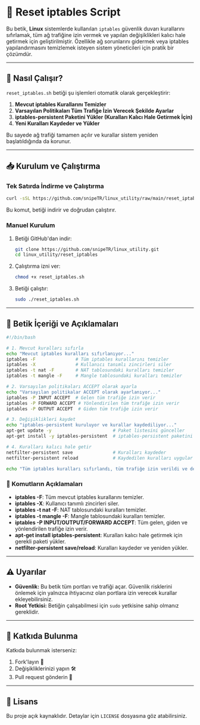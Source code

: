 # 🔐 Reset iptables Script

Bu betik, **Linux** sistemlerde kullanılan `iptables` güvenlik duvarı kurallarını sıfırlamak, tüm ağ trafiğine izin vermek ve yapılan değişiklikleri kalıcı hale getirmek için geliştirilmiştir. Özellikle ağ sorunlarını gidermek veya iptables yapılandırmasını temizlemek isteyen sistem yöneticileri için pratik bir çözümdür.

---

## 🚀 Nasıl Çalışır?

`reset_iptables.sh` betiği şu işlemleri otomatik olarak gerçekleştirir:

1. **Mevcut iptables Kurallarını Temizler**
2. **Varsayılan Politikaları Tüm Trafiğe İzin Verecek Şekilde Ayarlar**
3. **iptables-persistent Paketini Yükler (Kuralları Kalıcı Hale Getirmek İçin)**
4. **Yeni Kuralları Kaydeder ve Yükler**

Bu sayede ağ trafiği tamamen açılır ve kurallar sistem yeniden başlatıldığında da korunur.

---

## 📥 Kurulum ve Çalıştırma

### Tek Satırda İndirme ve Çalıştırma

```bash
curl -sSL https://github.com/snipeTR/linux_utility/raw/main/reset_iptables/reset_iptables.sh | sudo bash
```

Bu komut, betiği indirir ve doğrudan çalıştırır.

### Manuel Kurulum

1. Betiği GitHub'dan indir:

   ```bash
   git clone https://github.com/snipeTR/linux_utility.git
   cd linux_utility/reset_iptables
   ```

2. Çalıştırma izni ver:

   ```bash
   chmod +x reset_iptables.sh
   ```

3. Betiği çalıştır:

   ```bash
   sudo ./reset_iptables.sh
   ```

---

## 📝 Betik İçeriği ve Açıklamaları

```bash
#!/bin/bash

# 1. Mevcut kuralları sıfırla
echo "Mevcut iptables kuralları sıfırlanıyor..."
iptables -F               # Tüm iptables kurallarını temizler
iptables -X               # Kullanıcı tanımlı zincirleri siler
iptables -t nat -F        # NAT tablosundaki kuralları temizler
iptables -t mangle -F     # Mangle tablosundaki kuralları temizler

# 2. Varsayılan politikaları ACCEPT olarak ayarla
echo "Varsayılan politikalar ACCEPT olarak ayarlanıyor..."
iptables -P INPUT ACCEPT  # Gelen tüm trafiğe izin verir
iptables -P FORWARD ACCEPT # Yönlendirilen tüm trafiğe izin verir
iptables -P OUTPUT ACCEPT  # Giden tüm trafiğe izin verir

# 3. Değişiklikleri kaydet
echo "iptables-persistent kuruluyor ve kurallar kaydediliyor..."
apt-get update -y                       # Paket listesini günceller
apt-get install -y iptables-persistent  # iptables-persistent paketini yükler

# 4. Kuralları kalıcı hale getir
netfilter-persistent save               # Kuralları kaydeder
netfilter-persistent reload             # Kaydedilen kuralları uygular

echo "Tüm iptables kuralları sıfırlandı, tüm trafiğe izin verildi ve değişiklikler kalıcı hale getirildi."
```

### 📌 Komutların Açıklamaları

- **iptables -F**: Tüm mevcut iptables kurallarını temizler.
- **iptables -X**: Kullanıcı tanımlı zincirleri siler.
- **iptables -t nat -F**: NAT tablosundaki kuralları temizler.
- **iptables -t mangle -F**: Mangle tablosundaki kuralları temizler.
- **iptables -P INPUT/OUTPUT/FORWARD ACCEPT**: Tüm gelen, giden ve yönlendirilen trafiğe izin verir.
- **apt-get install iptables-persistent**: Kuralları kalıcı hale getirmek için gerekli paketi yükler.
- **netfilter-persistent save/reload**: Kuralları kaydeder ve yeniden yükler.

---

## ⚠️ Uyarılar

- **Güvenlik:** Bu betik tüm portları ve trafiği açar. Güvenlik risklerini önlemek için yalnızca ihtiyacınız olan portlara izin verecek kurallar ekleyebilirsiniz.
- **Root Yetkisi:** Betiğin çalışabilmesi için `sudo` yetkisine sahip olmanız gereklidir.

---

## 🤝 Katkıda Bulunma

Katkıda bulunmak isterseniz:

1. Fork'layın 🍴
2. Değişikliklerinizi yapın 🛠️
3. Pull request gönderin 🚀

---

## 📄 Lisans

Bu proje açık kaynaklıdır. Detaylar için `LICENSE` dosyasına göz atabilirsiniz.

